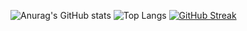 ![Anurag's GitHub stats](https://github-readme-stats.vercel.app/api?username=Sorax5&show_icons=true&theme=radical)
![Top Langs](https://github-readme-stats.vercel.app/api/top-langs/?username=Sorax5&show_icons=true&theme=radical&layout=compact)
[![GitHub Streak](http://github-readme-streak-stats.herokuapp.com?user=Sorax5&theme=highcontrast&hide_border=true&locale=fr)](https://git.io/streak-stats)

